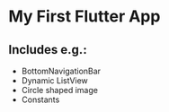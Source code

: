 # My First Flutter App

## Includes e.g.: 
- BottomNavigationBar
- Dynamic ListView
- Circle shaped image
- Constants
